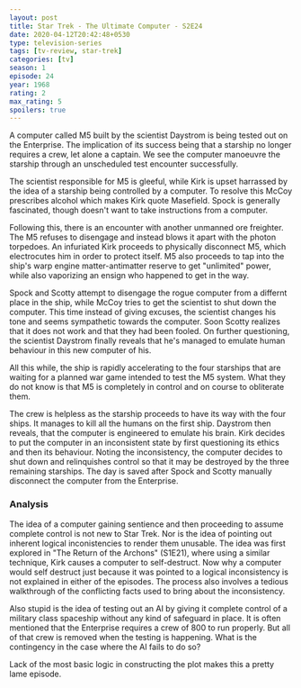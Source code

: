 ```yaml
---
layout: post
title: Star Trek - The Ultimate Computer - S2E24
date: 2020-04-12T20:42:48+0530
type: television-series
tags: [tv-review, star-trek]
categories: [tv]
season: 1
episode: 24
year: 1968
rating: 2
max_rating: 5
spoilers: true
---
```


A computer called M5 built by the scientist Daystrom is being tested out on the Enterprise.
The implication of its success being that a starship no longer requires a crew, let alone a captain.
We see the computer manoeuvre the starship through an unscheduled test encounter successfully.

The scientist responsible for M5 is gleeful, while Kirk is upset harrassed by the idea of a starship being controlled by a computer.
To resolve this McCoy prescribes alcohol which makes Kirk quote Masefield.
Spock is generally fascinated, though doesn't want to take instructions from a computer.

Following this, there is an encounter with another unmanned ore freighter.
The M5 refuses to disengage and instead blows it apart with the photon torpedoes.
An infuriated Kirk proceeds to physically disconnect M5, which electrocutes him in order to protect itself. 
M5 also proceeds to tap into the ship's warp engine matter-antimatter reserve to get "unlimited" power, while also vaporizing an ensign who happened to get in the way.

Spock and Scotty attempt to disengage the rogue computer from a differnt place in the ship, while McCoy tries to get the scientist to shut down the computer.
This time instead of giving excuses, the scientist changes his tone and seems sympathetic towards the computer.
Soon Scotty realizes that it does not work and that they had been fooled.
On further questioning, the scientist Daystrom finally reveals that he's managed to emulate human behaviour in this new computer of his.

All this while, the ship is rapidly accelerating to the four starships that are waiting for a planned war game intended to test the M5 system.
What they do not know is that M5 is completely in control and on course to obliterate them.

The crew is helpless as the starship proceeds to have its way with the four ships.
It manages to kill all the humans on the first ship.
Daystrom then reveals, that the computer is engineered to emulate his brain.
Kirk decides to put the computer in an inconsistent state by first questioning its ethics and then its behaviour.
Noting the inconsistency, the computer decides to shut down and relinquishes control so that it may be destroyed by the three remaining starships.
The day is saved after Spock and Scotty manually disconnect the computer from the Enterprise.

### Analysis

The idea of a computer gaining sentience and then proceeding to assume complete control is not new to Star Trek.
Nor is the idea of pointing out inherent logical inconistencies to render them unusable.
The idea was first explored in "The Return of the Archons" (S1E21), where using a similar technique, Kirk causes a computer to self-destruct.
Now why a computer would self destruct just because it was pointed to a logical inconsistency is not explained in either of the episodes.
The process also involves a tedious walkthrough of the conflicting facts used to bring about the inconsistency. 

Also stupid is the idea of testing out an AI by giving it complete control of a military class spaceship without any kind of safeguard in place.
It is often mentioned that the Enterprise requires a crew of 800 to run properly.
But all of that crew is removed when the testing is happening.
What is the contingency in the case where the AI fails to do so?

Lack of the most basic logic in constructing the plot makes this a pretty lame episode.
